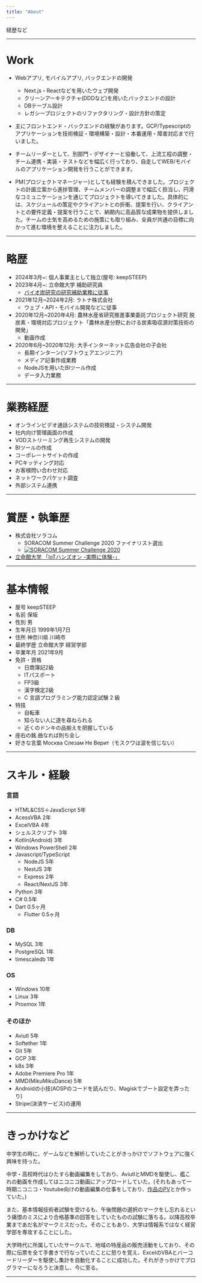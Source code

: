 ```yaml
---
title: "About"
---
```

経歴など
***
# Work
- Webアプリ, モバイルアプリ, バックエンドの開発
  - Next.js・Reactなどを用いたウェブ開発
  - クリーンアーキテクチャ(DDDなど)を用いたバックエンドの設計
  - DBテーブル設計
  - レガシープロジェクトのリファクタリング・設計方針の策定

- 主にフロントエンド・バックエンドの経験があります。GCP/Typescriptのアプリケーションを技術検証・環境構築・設計・本番運用・障害対応まで行いました。
- チームリーダーとして、別部門・デザイナーと協働して、上流工程の調整・チーム連携・実装・テストなどを幅広く行っており、自走してWEB/モバイルのアプリケーション開発を行うことができます。
- PM(プロジェクトマネージャー)としても経験を積んできました。プロジェクトの計画立案から進捗管理、チームメンバーの調整まで幅広く担当し、円滑なコミュニケーションを通じてプロジェクトを導いてきました。具体的には、スケジュールの策定やクライアントとの折衝、提案を行い、クライアントとの要件定義・提案を行うことで、納期内に高品質な成果物を提供しました。チームの士気を高めるための施策にも取り組み、全員が共通の目標に向かって進む環境を整えることに注力しました。
***

# 略歴
- 2024年3月~: 個人事業主として独立(屋号: keepSTEEP)
- 2023年4月~: 立命館大学 補助研究員
  - [バイオ炭研究の研究補助業務に従事](https://www.ritsumei.ac.jp/research/brc/top/)
- 2021年12月~2024年2月: ラトナ株式会社
  - ウェブ・API・モバイル開発などに従事
- 2020年12月~2020年4月: 農林水産省研究推進事業委託プロジェクト研究 脱炭素・環境対応プロジェクト「農林水産分野における炭素吸収源対策技術の開発」
  - 動画作成
- 2020年6月~2020年12月: 大手インターネット広告会社の子会社
  - 長期インターン(ソフトウェアエンジニア)
  - メディア記事作成業務
  - NodeJSを用いたBIツール作成
  - データ入力業務
***

# 業務経歴
- オンラインビデオ通話システムの技術検証・システム開発
- 社内向け管理画面の作成
- VODストリーミング再生システムの開発
- BIツールの作成
- コーポレートサイトの作成
- PCキッティング対応
- お客様問い合わせ対応
- ネットワークパケット調査
- 外部システム連携
***

# 賞歴・執筆歴
- 株式会社ソラコム
  - SORACOM Summer Challenge 2020 ファイナリスト選出
  - [![SORACOM Summer Challenge 2020](https://img.youtube.com/vi/aHRFvY7QEAQ/0.jpg)](https://www.youtube.com/watch?v=aHRFvY7QEAQ)
- [立命館大学 「IoTハンズオン -実際に体験-」](https://www.ritsumei.ac.jp/ba/education/course/course_5/news/detail.html/?news_id=3)
***
# 基本情報
- 屋号 keepSTEEP
- 名前 保坂
- 性別 男
- 生年月日 1999年1月7日
- 住所 神奈川県 川崎市
- 最終学歴 立命館大学 経営学部
- 卒業年月 2021年9月
- 免許・資格
  - 日商簿記2級
  - ITパスポート
  - FP3級
  - 漢字検定2級
  - C 言語プログラミング能力認定試験 2 級
- 特技
  - 自転車
  - 知らない人に道を尋ねられる
  - 近くのドンキの品揃えを把握している
- 座右の銘 曲なれば則ち全し
- 好きな言葉 Москва Слезам Не Верит（モスクワは涙を信じない）
***

# スキル・経験

### 言語
- HTML&CSS＋JavaScript 5年
- AcessVBA 2年
- ExcelVBA 4年
- シェルスクリプト 3年
- Kotlin(Android) 3年
- Windows PowerShell 2年
- Javascript/TypeScript
  - NodeJS 5年
  - NestJS 3年
  - Express 2年
  - React/NextJS 3年
- Python 3年
- C# 0.5年
- Dart 0.5ヶ月
  - Flutter 0.5ヶ月

### DB
- MySQL 3年
- PostgreSQL 1年
- timescaledb 1年

### OS
- Windows 10年
- Linux 3年
- Proxmox 1年

### そのほか
- Aviutl 5年
- Softether 1年
- Git 5年
- GCP 3年
- k8s 3年
- Adobe Premiere Pro 1年
- MMD(MikuMikuDance) 5年
- Androidの小技(AOSPのコードを読んだり、Magiskでブート設定を弄ったり)
- Stripe(決済サービス)の運用
***

# きっかけなど
中学生の時に、ゲームなどを解析していたことがきっかけでソフトウェアに強く興味を持った。

中学・高校時代はひたすら動画編集をしており、AviutlとMMDを駆使し、艦これの動画を作成してはニコニコ動画にアップロードしていた。(それもあって一時期ニコニコ・Youtube向けの動画編集の仕事をしており、[作品のPV](https://www.youtube.com/watch?v=KfTPf3mHIzw)とか作っていた。)

また、基本情報技術者試験を受けるも、午後問題の選択のマークをし忘れるという痛恨のミスにより合格基準の回答をしていたものの試験に落ちる。以降高校卒業まであだ名がマークミスだった。そのこともあり、大学は情報系ではなく経営学部を専攻することにした。

大学時代に所属していたサークルで、地域の特産品の販売活動をしており、その際に伝票を全て手書きで行なっていたことに怒りを覚え、ExcelのVBAとバーコードリーダーを駆使し集計を自動化することに成功した。それがきっかけでプログラマーになろうと決意し、今に至る。
***
